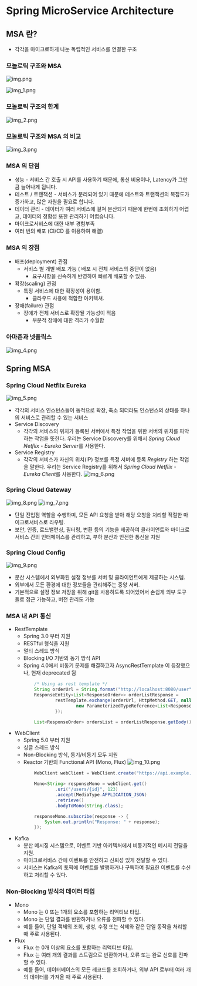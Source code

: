 # Spring MicroService Architecture
## MSA 란?
* 각각을 마이크로하게 나눈 독립적인 서비스를 연결한 구조

### 모놀로틱 구조와 MSA
![img.png](사진파일/img.png)

![img_1.png](사진파일/img_1.png)

### 모놀로틱 구조의 한계
![img_2.png](사진파일/img_2.png)

### 모놀로틱 구조와 MSA 의 비교
![img_3.png](사진파일/img_3.png)

### MSA 의 단점
* 성능 - 서비스 간 호출 시 API를 사용하기 때문에, 통신 비용이나, Latency가 그만큼 늘어나게 됩니다.
* 테스트 / 트랜잭션 - 서비스가 분리되어 있기 때문에 테스트와 트랜잭션의 복잡도가 증가하고, 많은 자원을 필요로 합니다.
* 데이터 관리 - 데이터가 여러 서비스에 걸쳐 분산되기 때문에 한번에 조회하기 어렵고, 데이터의 정합성 또한 관리하기 어렵습니다.
* 마이크로서비스에 대한 내부 경험부족
* 여러 번의 배포 (CI/CD 를 이용하여 해결)

### MSA 의 장점
* 배포(deployment) 관점
    * 서비스 별 개별 배포 가능 ( 배포 시 전체 서비스의 중단이 없음)
        * 요구사항을 신속하게 반영하여 빠르게 배포할 수 있음.
* 확장(scaling) 관점
    * 특정 서비스에 대한 확장성이 용이함.
        * 클라우드 사용에 적합한 아키텍쳐.
* 장애(failure) 관점
    * 장애가 전체 서비스로 확장될 가능성이 적음
        * 부분적 장애에 대한 격리가 수월함

### 아마존과 넷플릭스
![img_4.png](사진파일/img_4.png)

## Spring MSA
### Spring Cloud Netflix Eureka
![img_5.png](사진파일/img_5.png)

* 각각의 서비스 인스턴스들이 동적으로 확장, 축소 되더라도 인스턴스의 상태를 하나의 서비스로 관리할 수 있는 서비스
* Service Discovery
    * 각각의 서비스의 위치가 등록된 서버에서 특정 작업을 위한 서버의 위치를 파악하는 작업을 뜻한다.
      우리는 Service Discovery를 위해서 *Spring Cloud Netflix - Eureka Server*를 사용한다.
* Service Registry
    * 각각의 서비스가 자신의 위치(IP) 정보를 특정 서버에 등록 *Registry* 하는 작업을 말한다.
      우리는 Service Registry를 위해서 *Spring Cloud Netflix - Eureka Client*를 사용한다.
![img_6.png](사진파일/img_6.png)

### Spring Cloud Gateway
![img_8.png](사진파일/img_8.png)
![img_7.png](사진파일/img_7.png)

* 단일 진입점 역할을 수행하며, 모든 API 요청을 받아 해당 요청을 처리할 적절한 마이크로서비스로 라우팅.
* 보안, 인증, 로드밸런싱, 필터링, 변환 등의 기능을 제공하여 클라이언트와 마이크로서비스 간의 인터페이스를 관리하고, 부하 분산과 안전한 통신을 지원

### Spring Cloud Config
![img_9.png](사진파일/img_9.png)
* 분산 시스템에서 외부화된 설정 정보를 서버 및 클라이언트에게 제공하는 시스템.
* 외부에서 모든 환경에 대한 정보들을 관리해주는 중앙 서버.
* 기본적으로 설정 정보 저장을 위해 git을 사용하도록 되어있어서 손쉽게 외부 도구들로 접근 가능하고, 버전 관리도 가능

### MSA 내 API 통신
* RestTemplate
  * Spring 3.0 부터 지원 
  * RESTful 형식을 지원 
  * 멀티 스레드 방식 
  * Blocking I/O 기반의 동기 방식 API 
  * Spring 4.0에서 비동기 문제를 해결하고자 AsyncRestTemplate 이 등장했으나, 현재 deprecated 됨
    ``` java
        /* Using as rest template */
        String orderUrl = String.format("http://localhost:8080/user", userId);
        ResponseEntity<List<ResponseOrder>> orderListResponse =
                restTemplate.exchange(orderUrl, HttpMethod.GET, null,
                        new ParameterizedTypeReference<List<ResponseOrder>>() {
                });

        List<ResponseOrder> ordersList = orderListResponse.getBody();
    ```
* WebClient
  * Spring 5.0 부터 지원 
  * 싱글 스레드 방식 
  * Non-Blocking 방식, 동기/비동기 모두 지원 
  * Reactor 기반의 Functional API (Mono, Flux)
  ![img_10.png](사진파일/img_10.png)
    ``` java
        WebClient webClient = WebClient.create("https://api.example.com");

        Mono<String> responseMono = webClient.get()
                .uri("/users/{id}", 123)
                .accept(MediaType.APPLICATION_JSON)
                .retrieve()
                .bodyToMono(String.class);

        responseMono.subscribe(response -> {
            System.out.println("Response: " + response);
        });
    ```
* Kafka
  * 분산 메시징 시스템으로, 이벤트 기반 아키텍처에서 비동기적인 메시지 전달을 지원. 
  * 마이크로서비스 간에 이벤트를 안전하고 신뢰성 있게 전달할 수 있다. 
  * 서비스는 Kafka의 토픽에 이벤트를 발행하거나 구독하여 필요한 이벤트를 수신하고 처리할 수 있다.

### Non-Blocking 방식의 데이터 타입
* Mono
  * Mono 는 0 또는 1개의 요소를 포함하는 리액티브 타입. 
  * Mono 는 단일 결과를 반환하거나 오류를 전파할 수 있다. 
  * 예를 들어, 단일 객체의 조회, 생성, 수정 또는 삭제와 같은 단일 동작을 처리할 때 주로 사용된다.
* Flux
  * Flux 는 0개 이상의 요소를 포함하는 리액티브 타입. 
  * Flux 는 여러 개의 결과를 스트림으로 반환하거나, 오류 또는 완료 신호를 전파할 수 있다. 
  * 예를 들어, 데이터베이스의 모든 레코드를 조회하거나, 외부 API 로부터 여러 개의 데이터를 가져올 때 주로 사용된다.
